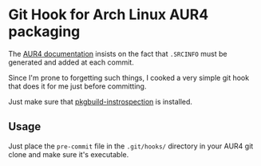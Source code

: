Git Hook for Arch Linux AUR4 packaging
======================================

The
[AUR4 documentation](https://wiki.archlinux.org/index.php/Arch_User_Repository#AUR_4)
insists on the fact that ```.SRCINFO``` must be generated and added at each commit.

Since I'm prone to forgetting such things, I cooked a very simple git hook
that does it for me just before committing.

Just make sure that
[pkgbuild-instrospection](https://www.archlinux.org/packages/?name=pkgbuild-introspection)
is installed.

Usage
-----

Just place the ```pre-commit``` file in the ```.git/hooks/``` directory in
your AUR4 git clone and make sure it's executable.
